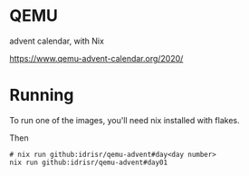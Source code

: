 # QEMU

advent calendar, with Nix

https://www.qemu-advent-calendar.org/2020/

# Running
To run one of the images, you'll need nix installed with flakes.

Then

```
# nix run github:idrisr/qemu-advent#day<day number>
nix run github:idrisr/qemu-advent#day01
```
